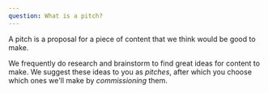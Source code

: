 ```yaml
---
question: What is a pitch?
---
```


A pitch is a proposal for a piece of content that we think would be good to make.

We frequently do research and brainstorm to find great ideas for content to make. We suggest these ideas to you as _pitches_, after which you choose which ones we'll make by _commissioning_ them.
